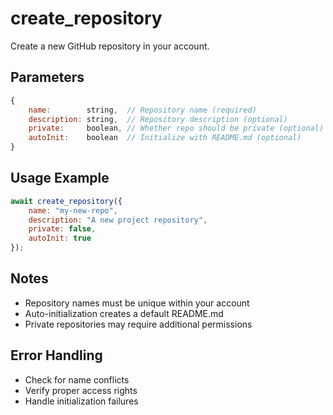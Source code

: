 # create_repository

Create a new GitHub repository in your account.

## Parameters
```javascript
{
    name:        string,  // Repository name (required)
    description: string,  // Repository description (optional)
    private:     boolean, // Whether repo should be private (optional)
    autoInit:    boolean  // Initialize with README.md (optional)
}
```

## Usage Example
```javascript
await create_repository({
    name: "my-new-repo",
    description: "A new project repository",
    private: false,
    autoInit: true
});
```

## Notes
- Repository names must be unique within your account
- Auto-initialization creates a default README.md
- Private repositories may require additional permissions

## Error Handling
- Check for name conflicts
- Verify proper access rights
- Handle initialization failures